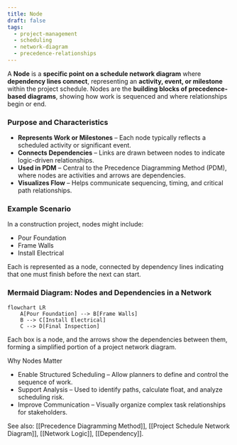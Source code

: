 ```yaml
---
title: Node  
draft: false  
tags:  
  - project-management  
  - scheduling  
  - network-diagram  
  - precedence-relationships  
---
```


A **Node** is a **specific point on a schedule network diagram** where **dependency lines connect**, representing an **activity, event, or milestone** within the project schedule. Nodes are the **building blocks of precedence-based diagrams**, showing how work is sequenced and where relationships begin or end.

### **Purpose and Characteristics**
- **Represents Work or Milestones** – Each node typically reflects a scheduled activity or significant event.
- **Connects Dependencies** – Links are drawn between nodes to indicate logic-driven relationships.
- **Used in PDM** – Central to the Precedence Diagramming Method (PDM), where nodes are activities and arrows are dependencies.
- **Visualizes Flow** – Helps communicate sequencing, timing, and critical path relationships.

### **Example Scenario**
In a construction project, nodes might include:
- Pour Foundation  
- Frame Walls  
- Install Electrical  

Each is represented as a node, connected by dependency lines indicating that one must finish before the next can start.

### **Mermaid Diagram: Nodes and Dependencies in a Network**
```mermaid
flowchart LR
    A[Pour Foundation] --> B[Frame Walls]
    B --> C[Install Electrical]
    C --> D[Final Inspection]
```

Each box is a node, and the arrows show the dependencies between them, forming a simplified portion of a project network diagram.

Why Nodes Matter

- Enable Structured Scheduling – Allow planners to define and control the sequence of work.
- Support Analysis – Used to identify paths, calculate float, and analyze scheduling risk.
- Improve Communication – Visually organize complex task relationships for stakeholders.

See also: [[Precedence Diagramming Method]], [[Project Schedule Network Diagram]], [[Network Logic]], [[Dependency]].